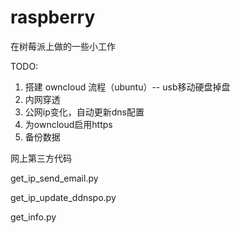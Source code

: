 # raspberry

在树莓派上做的一些小工作

TODO:
1. 搭建 owncloud 流程（ubuntu）-- usb移动硬盘掉盘
2. 内网穿透
3. 公网ip变化，自动更新dns配置
4. 为owncloud启用https
5. 备份数据

网上第三方代码

get_ip_send_email.py

get_ip_update_ddnspo.py

get_info.py
